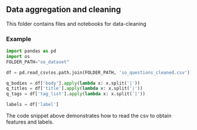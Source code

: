 Data aggregation and cleaning
--
This folder contains files and notebooks for data-cleaning

### Example
```python
import pandas as pd
import os
FOLDER_PATH="so_dataset"

df = pd.read_csv(os.path.join(FOLDER_PATH, 'so_questions_cleaned.csv'))

q_bodies = df['body'].apply(lambda x: x.split('|'))
q_titles = df['title'].apply(lambda x: x.split('|'))
q_tags = df['tag_list'].apply(lambda x: x.split('|'))

labels = df['label']
```  
The code snippet above demonstrates how to read the csv to obtain features and labels.
